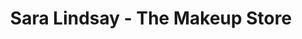 ---
title: "Sara Lindsay - The Makeup Store"
url: /regina/sara-lindsay-the-makeup-store/
shop: Kosmetik
---